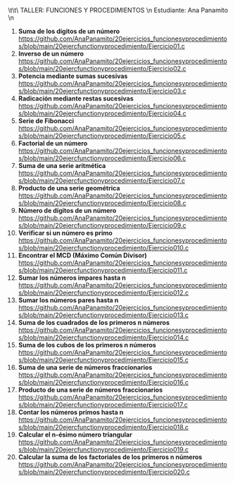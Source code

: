 \t\t\ TALLER: FUNCIONES Y PROCEDIMIENTOS \n
Estudiante: Ana Panamito \n
1. **Suma de los dígitos de un número**
https://github.com/AnaPanamito/20ejercicios_funcionesyprocedimientos/blob/main/20ejercfunctionyprocedimiento/Ejercicio01.c 
2. **Inverso de un número**
https://github.com/AnaPanamito/20ejercicios_funcionesyprocedimientos/blob/main/20ejercfunctionyprocedimiento/Ejercicio02.c
3. **Potencia mediante sumas sucesivas**
https://github.com/AnaPanamito/20ejercicios_funcionesyprocedimientos/blob/main/20ejercfunctionyprocedimiento/Ejercicio03.c
4. **Radicación mediante restas sucesivas**
https://github.com/AnaPanamito/20ejercicios_funcionesyprocedimientos/blob/main/20ejercfunctionyprocedimiento/Ejercicio04.c
5. **Serie de Fibonacci**
https://github.com/AnaPanamito/20ejercicios_funcionesyprocedimientos/blob/main/20ejercfunctionyprocedimiento/Ejercicio05.c
6. **Factorial de un número**
https://github.com/AnaPanamito/20ejercicios_funcionesyprocedimientos/blob/main/20ejercfunctionyprocedimiento/Ejercicio06.c
7. **Suma de una serie aritmética**
https://github.com/AnaPanamito/20ejercicios_funcionesyprocedimientos/blob/main/20ejercfunctionyprocedimiento/Ejercicio07.c
8. **Producto de una serie geométrica**
https://github.com/AnaPanamito/20ejercicios_funcionesyprocedimientos/blob/main/20ejercfunctionyprocedimiento/Ejercicio08.c
9. **Número de dígitos de un número**
https://github.com/AnaPanamito/20ejercicios_funcionesyprocedimientos/blob/main/20ejercfunctionyprocedimiento/Ejercicio09.c
10. **Verificar si un número es primo**
https://github.com/AnaPanamito/20ejercicios_funcionesyprocedimientos/blob/main/20ejercfunctionyprocedimiento/Ejercicio010.c
11. **Encontrar el MCD (Máximo Común Divisor)**
https://github.com/AnaPanamito/20ejercicios_funcionesyprocedimientos/blob/main/20ejercfunctionyprocedimiento/Ejercicio011.c
12. **Sumar los números impares hasta n**
https://github.com/AnaPanamito/20ejercicios_funcionesyprocedimientos/blob/main/20ejercfunctionyprocedimiento/Ejercicio012.c
13. **Sumar los números pares hasta n**
https://github.com/AnaPanamito/20ejercicios_funcionesyprocedimientos/blob/main/20ejercfunctionyprocedimiento/Ejercicio013.c
14. **Suma de los cuadrados de los primeros n números**
 https://github.com/AnaPanamito/20ejercicios_funcionesyprocedimientos/blob/main/20ejercfunctionyprocedimiento/Ejercicio014.c
15. **Suma de los cubos de los primeros n números**
https://github.com/AnaPanamito/20ejercicios_funcionesyprocedimientos/blob/main/20ejercfunctionyprocedimiento/Ejercicio015.c
16. **Suma de una serie de números fraccionarios**
https://github.com/AnaPanamito/20ejercicios_funcionesyprocedimientos/blob/main/20ejercfunctionyprocedimiento/Ejercicio016.c
17. **Producto de una serie de números fraccionarios**
https://github.com/AnaPanamito/20ejercicios_funcionesyprocedimientos/blob/main/20ejercfunctionyprocedimiento/Ejercicio017.c
18. **Contar los números primos hasta n**
https://github.com/AnaPanamito/20ejercicios_funcionesyprocedimientos/blob/main/20ejercfunctionyprocedimiento/Ejercicio018.c
19. **Calcular el n-ésimo número triangular**
https://github.com/AnaPanamito/20ejercicios_funcionesyprocedimientos/blob/main/20ejercfunctionyprocedimiento/Ejercicio019.c
20. **Calcular la suma de los factoriales de los primeros n números**
https://github.com/AnaPanamito/20ejercicios_funcionesyprocedimientos/blob/main/20ejercfunctionyprocedimiento/Ejercicio020.c
